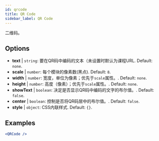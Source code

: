 ```yaml
---
id: qrcode
title: QR Code
sidebar_label: QR Code
---
```


二维码。

## Options

* __text__ | `string`: 要在QR码中编码的文本（未设置时默认为课程URL. Default: `none`.
* __scale__ | `number`: 每个模块的像素数(黑点). Default: `8`.
* __width__ | `number`: 宽度，单位为像素；优先于`scale`属性。. Default: `none`.
* __height__ | `number`: 高度（像素）；优先于`scale`属性。. Default: `none`.
* __showText__ | `boolean`: 决定是否显示QR码中编码的文字的布尔值。. Default: `false`.
* __center__ | `boolean`: 控制是否将QR码居中的布尔值。. Default: `false`.
* __style__ | `object`: CSS内联样式. Default: `{}`.


## Examples

```jsx live
<QRCode />
```

